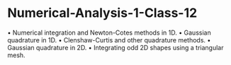 # Numerical-Analysis-1-Class-12
• Numerical integration and Newton-Cotes methods in 1D.
• Gaussian quadrature in 1D.
• Clenshaw-Curtis and other quadrature methods.
• Gaussian quadrature in 2D.
• Integrating odd 2D shapes using a triangular mesh.

